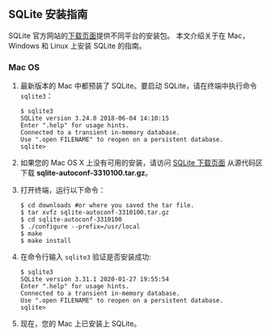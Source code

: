 ## SQLite 安装指南
SQLite 官方网站的[下载页面](https://sqlite.org/download.html)提供不同平台的安装包。 本文介绍关于在 Mac，Windows 和 Linux 上安装 SQLite 的指南。
### Mac OS
1. 最新版本的 Mac 中都预装了 SQLite。要启动 SQLite，请在终端中执行命令 ``sqlite3``：

     ```
     $ sqlite3
     SQLite version 3.24.0 2018-06-04 14:10:15
     Enter ".help" for usage hints.
     Connected to a transient in-memory database.
     Use ".open FILENAME" to reopen on a persistent database.
     sqlite> 
     ```
1. 如果您的 Mac OS X 上没有可用的安装，请访问 [SQLite 下载页面](https://sqlite.org/download.html) 从源代码区下载 **sqlite-autoconf-3310100.tar.gz**。
1. 打开终端，运行以下命令：
     ```
     $ cd downloads #or where you saved the tar file.
     $ tar xvfz sqlite-autoconf-3310100.tar.gz
     $ cd sqlite-autoconf-3310100
     $ ./configure --prefix=/usr/local
     $ make
     $ make install
     ```
     
1. 在命令行输入 ``sqlite3`` 验证是否安装成功:

     ```
     $ sqlite3
     SQLite version 3.31.1 2020-01-27 19:55:54
     Enter ".help" for usage hints.
     Connected to a transient in-memory database.
     Use ".open FILENAME" to reopen on a persistent database.
     sqlite> 
     ```
1. 现在，您的 Mac 上已安装上 SQLite。

